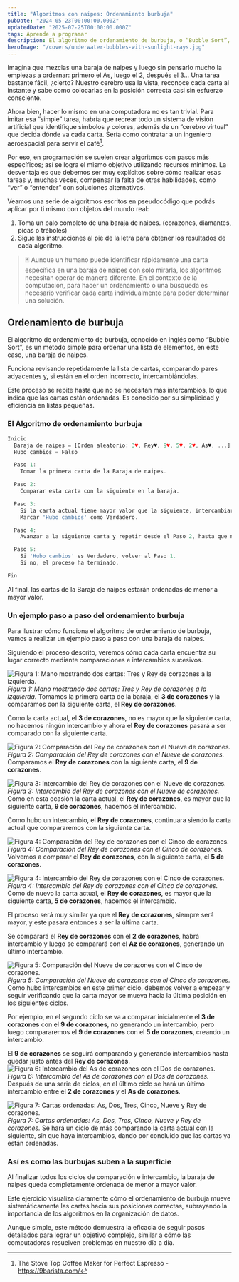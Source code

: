 ```yaml
---
title: "Algoritmos con naipes: Ordenamiento burbuja"
pubDate: "2024-05-23T00:00:00.000Z"
updatedDate: "2025-07-25T00:00:00.000Z"
tags: Aprende a programar
description: El algoritmo de ordenamiento de burbuja, o “Bubble Sort”, es un método sencillo para ordenar listas. Compara e intercambia pares adyacentes si están desordenados, repitiendo el proceso hasta que no se necesitan más intercambios. Es ideal por su simplicidad y eficiencia en listas pequeñas.
heroImage: "/covers/underwater-bubbles-with-sunlight-rays.jpg"
---
```

Imagina que mezclas una baraja de naipes y luego sin pensarlo mucho la empiezas a ordernar: primero el As, luego el 2, después el 3… Una tarea bastante fácil, ¿cierto? Nuestro cerebro usa la vista, reconoce cada carta al instante y sabe como colocarlas en la posición correcta casi sin esfuerzo consciente.

Ahora bien, hacer lo mismo en una computadora no es tan trivial. Para imitar esa “simple” tarea, habría que recrear todo un sistema de visión artificial que identifique símbolos y colores, además de un “cerebro virtual” que decida dónde va cada carta. Sería como contratar a un ingeniero aeroespacial para servir el café[^1].

Por eso, en programación se suelen crear algoritmos con pasos más específicos; así se logra el mismo objetivo utilizando recursos mínimos. La desventaja es que debemos ser muy explícitos sobre cómo realizar esas tareas y, muchas veces, compensar la falta de otras habilidades, como “ver” o “entender” con soluciones alternativas.

Veamos una serie de algoritmos escritos en pseudocódigo que podrás aplicar por ti mismo con objetos del mundo real:

1. Toma un palo completo de una baraja de naipes. (corazones, diamantes, picas o tréboles)
2. Sigue las instrucciones al pie de la letra para obtener los resultados de cada algoritmo.

> 🃏 Aunque un humano puede identificar rápidamente una carta específica en una baraja de naipes con solo mirarla, los algoritmos necesitan operar de manera diferente. 
> En el contexto de la computación, para hacer un ordenamiento o una búsqueda es necesario verificar cada carta individualmente para poder determinar una solución.

## Ordenamiento de burbuja
El algoritmo de ordenamiento de burbuja, conocido en inglés como “Bubble Sort”, es un método simple para ordenar una lista de elementos, en este caso, una baraja de naipes.

Funciona revisando repetidamente la lista de cartas, comparando pares adyacentes y, si están en el orden incorrecto, intercambiándolas.

Este proceso se repite hasta que no se necesitan más intercambios, lo que indica que las cartas están ordenadas. Es conocido por su simplicidad y eficiencia en listas pequeñas.

### El Algoritmo de ordenamiento burbuja

```javascript
Inicio
  Baraja de naipes = [Orden aleatorio: 3♥, Rey♥, 9♥, 5♥, 2♥, As♥, ...]
  Hubo cambios = Falso

  Paso 1:
    Tomar la primera carta de la Baraja de naipes.

  Paso 2:
    Comparar esta carta con la siguiente en la baraja.

  Paso 3:
    Si la carta actual tiene mayor valor que la siguiente, intercambiar sus posiciones.
    Marcar 'Hubo cambios' como Verdadero.

  Paso 4:
    Avanzar a la siguiente carta y repetir desde el Paso 2, hasta que no hayan más cartas.

  Paso 5:
    Si 'Hubo cambios' es Verdadero, volver al Paso 1.
    Si no, el proceso ha terminado.

Fin
```

Al final, las cartas de la Baraja de naipes estarán ordenadas de menor a mayor valor.

### Un ejemplo paso a paso del ordenamiento burbuja
Para ilustrar cómo funciona el algoritmo de ordenamiento de burbuja, vamos a realizar un ejemplo paso a paso con una baraja de naipes.

Siguiendo el proceso descrito, veremos cómo cada carta encuentra su lugar correcto mediante comparaciones e intercambios sucesivos.

![Figura 1: Mano mostrando dos cartas: Tres y Rey de corazones a la izquierda.](/images/posts/es/algoritmos-con-naipes-ordenamiento-burbuja/paso-1.jpg) _Figura 1: Mano mostrando dos cartas: Tres y Rey de corazones a la izquierda._
Tomamos la primera carta de la baraja, el **3 de corazones** y la comparamos con la siguiente carta, el **Rey de corazones**.

Como la carta actual, el **3 de corazones**, no es mayor que la siguiente carta, no hacemos ningún intercambio y ahora el **Rey de corazones** pasará a ser comparado con la siguiente carta.

![Figura 2: Comparación del Rey de corazones con el Nueve de corazones.](/images/posts/es/algoritmos-con-naipes-ordenamiento-burbuja/paso-2.jpg) _Figura 2: Comparación del Rey de corazones con el Nueve de corazones._
Comparamos el **Rey de corazones** con la siguiente carta, el **9 de corazones**.

![Figura 3: Intercambio del Rey de corazones con el Nueve de corazones.](/images/posts/es/algoritmos-con-naipes-ordenamiento-burbuja/paso-3.jpg) _Figura 3: Intercambio del Rey de corazones con el Nueve de corazones._
Como en esta ocasión la carta actual, el **Rey de corazones**, es mayor que la siguiente carta, **9 de corazones**, hacemos el intercambio.

Como hubo un intercambio, el **Rey de corazones**, continuara siendo la carta actual que compararemos con la siguiente carta.

![Figura 4: Comparación del Rey de corazones con el Cinco de corazones.](/images/posts/es/algoritmos-con-naipes-ordenamiento-burbuja/paso-4.jpg) _Figura 4: Comparación del Rey de corazones con el Cinco de corazones._
Volvemos a comparar el **Rey de corazones**, con la siguiente carta, el **5 de corazones**.

![Figura 4: Intercambio del Rey de corazones con el Cinco de corazones.](/images/posts/es/algoritmos-con-naipes-ordenamiento-burbuja/paso-5.jpg) _Figura 4: Intercambio del Rey de corazones con el Cinco de corazones._
Como de nuevo la carta actual, el **Rey de corazones**, es mayor que la siguiente carta, **5 de corazones**, hacemos el intercambio.

El proceso será muy similar ya que el **Rey de corazones**, siempre será mayor, y este pasara entonces a ser la última carta. 

Se comparará el **Rey de corazones** con el **2 de corazones**, habrá intercambio y luego se comparará con el **Az de corazones**, generando un último intercambio.

![Figura 5: Comparación del Nueve de corazones con el Cinco de corazones.](/images/posts/es/algoritmos-con-naipes-ordenamiento-burbuja/paso-6.jpg) _Figura 5: Comparación del Nueve de corazones con el Cinco de corazones._
Como hubo intercambios en este primer ciclo, debemos volver a empezar y seguir verificando que la carta mayor se mueva hacia la última posición en los siguientes ciclos.

Por ejemplo, en el segundo ciclo se va a comparar inicialmente el **3 de corazones** con el **9 de corazones**, no generando un intercambio, pero luego compararemos el **9 de corazones** con el **5 de corazones**, creando un intercambio.

El **9 de corazones** se seguirá comparando y generando intercambios hasta quedar justo antes del **Rey de corazones**.
![Figura 6: Intercambio del As de corazones con el Dos de corazones.](/images/posts/es/algoritmos-con-naipes-ordenamiento-burbuja/paso-7.jpg) _Figura 6: Intercambio del As de corazones con el Dos de corazones._
Después de una serie de ciclos, en el último ciclo se hará un último intercambio entre el **2 de corazones** y el **As de corazones**.

![Figura 7: Cartas ordenadas: As, Dos, Tres, Cinco, Nueve y Rey de corazones.](/images/posts/es/algoritmos-con-naipes-ordenamiento-burbuja/paso-8.jpg) _Figura 7: Cartas ordenadas: As, Dos, Tres, Cinco, Nueve y Rey de corazones._
Se hará un ciclo de más comparando la carta actual con la siguiente, sin que haya intercambios, dando por concluido que las cartas ya están ordenadas.

### Así es como las burbujas suben a la superficie

Al finalizar todos los ciclos de comparación e intercambio, la baraja de naipes queda completamente ordenada de menor a mayor valor.

Este ejercicio visualiza claramente cómo el ordenamiento de burbuja mueve sistemáticamente las cartas hacia sus posiciones correctas, subrayando la importancia de los algoritmos en la organización de datos. 

Aunque simple, este método demuestra la eficacia de seguir pasos detallados para lograr un objetivo complejo, similar a cómo las computadoras resuelven problemas en nuestro día a día.

[^1]: The Stove Top Coffee Maker for Perfect Espresso - https://9barista.com/